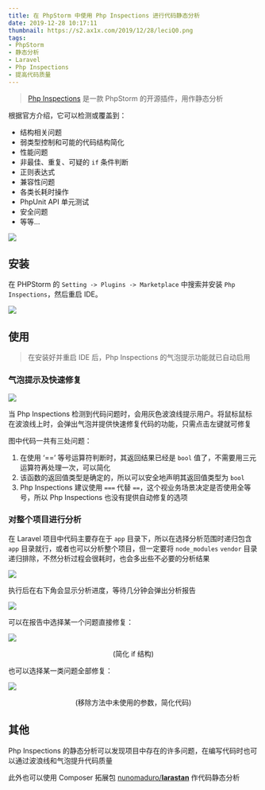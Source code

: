 ```yaml
---
title: 在 PhpStorm 中使用 Php Inspections 进行代码静态分析
date: 2019-12-28 10:17:11
thumbnail: https://s2.ax1x.com/2019/12/28/leciQ0.png
tags:
- PhpStorm
- 静态分析
- Laravel
- Php Inspections
- 提高代码质量
---
```


> [Php Inspections](https://github.com/kalessil/phpinspectionsea) 是一款 PhpStorm 的开源插件，用作静态分析

<!--more-->

根据官方介绍，它可以检测或覆盖到：

- 结构相关问题
- 弱类型控制和可能的代码结构简化
- 性能问题
- 非最佳、重复、可疑的 `if` 条件判断
- 正则表达式
- 兼容性问题
- 各类长耗时操作
- PhpUnit API 单元测试
- 安全问题
- 等等...

![](https://s2.ax1x.com/2019/12/28/lenung.png)


## 安装

在 PHPStorm 的 `Setting -> Plugins -> Marketplace` 中搜索并安装 `Php Inspections`，然后重启 IDE。

![](https://s2.ax1x.com/2019/12/28/leKkSP.gif)

## 使用

> 在安装好并重启 IDE 后，Php Inspections 的气泡提示功能就已自动启用

### 气泡提示及快速修复

![](https://s2.ax1x.com/2019/12/28/leDtBQ.gif)

当 Php Inspections 检测到代码问题时，会用灰色波浪线提示用户。将鼠标鼠标在波浪线上时，会弹出气泡并提供快速修复代码的功能，只需点击左键就可修复

图中代码一共有三处问题：

1. 在使用 ‘==’ 等号运算符判断时，其返回结果已经是 `bool` 值了，不需要用三元运算符再处理一次，可以简化
2. 该函数的返回值类型是确定的，所以可以安全地声明其返回值类型为 `bool`
3. Php Inspections 建议使用 `===` 代替 `==`，这个视业务场景决定是否使用全等号，所以 Php Inspections 也没有提供自动修复的选项

### 对整个项目进行分析

在 Laravel 项目中代码主要存在于 `app` 目录下，所以在选择分析范围时递归包含 `app` 目录就行，或者也可以分析整个项目，但一定要将 `node_modules` `vendor` 目录递归排除，不然分析过程会很耗时，也会多出些不必要的分析结果

![](https://s2.ax1x.com/2019/12/28/leKAQf.gif)

执行后在右下角会显示分析进度，等待几分钟会弹出分析报告

![](https://s2.ax1x.com/2019/12/28/leDYng.png)

可以在报告中选择某一个问题直接修复：

![](https://s2.ax1x.com/2019/12/28/leyIg0.gif)

<center>(简化 if 结构)</center>

也可以选择某一类问题全部修复：

![](https://s2.ax1x.com/2019/12/28/leyf4s.gif)

<center>(移除方法中未使用的参数，简化代码)</center>

## 其他

Php Inspections 的静态分析可以发现项目中存在的许多问题，在编写代码时也可以通过波浪线和气泡提升代码质量

此外也可以使用 Composer 拓展包 [nunomaduro/**larastan**](https://github.com/nunomaduro) 作代码静态分析
